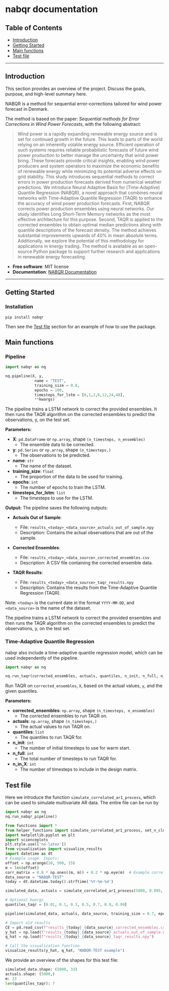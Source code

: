 <!-- .. nabqr-RTD documentation master file, created by
   sphinx-quickstart on Wed Nov 20 09:07:39 2024.
   You can adapt this file completely to your liking, but it should at least
   contain the root `toctree` directive. 
   
   THIS FILE IS OUR MAIN DOCUMENTATION FILE FOR READ THE DOCS.
   
   -->


nabqr documentation
=======================

## Table of Contents
- [Introduction](#introduction)
- [Getting Started](#getting-started)
- [Main functions](#main-functions)
- [Test file](#test-file)
---

## Introduction

This section provides an overview of the project. Discuss the goals, purpose, and high-level summary here.


NABQR is a method for sequential error-corrections tailored for wind power forecast in Denmark.

The method is based on the paper: *Sequential methods for Error Corrections in Wind Power Forecasts*, with the following abstract:
> Wind power is a rapidly expanding renewable energy source and is set for continued growth in the future. This leads to parts of the world relying on an inherently volatile energy source.
> Efficient operation of such systems requires reliable probabilistic forecasts of future wind power production to better manage the uncertainty that wind power bring. These forecasts provide critical insights, enabling wind power producers and system operators to maximize the economic benefits of renewable energy while minimizing its potential adverse effects on grid stability.
> This study introduces sequential methods to correct errors in power production forecasts derived from numerical weather predictions. 
> We introduce Neural Adaptive Basis for (Time-Adaptive) Quantile Regression (NABQR), a novel approach that combines neural networks with Time-Adaptive Quantile Regression (TAQR) to enhance the accuracy of wind power production forecasts. 
> First, NABQR corrects power production ensembles using neural networks.
> Our study identifies Long Short-Term Memory networks as the most effective architecture for this purpose.
> Second, TAQR is applied to the corrected ensembles to obtain optimal median predictions along with quantile descriptions of the forecast density. 
> The method achieves substantial improvements upwards of 40% in mean absolute terms. Additionally, we explore the potential of this methodology for applications in energy trading.
> The method is available as an open-source Python package to support further research and applications in renewable energy forecasting.


- **Free software**: MIT license  
- **Documentation**: [NABQR Documentation](https://nabqr.readthedocs.io)
---

## Getting Started

### Installation
`pip install nabqr`

Then see the [Test file](#test-file) section for an example of how to use the package.

## Main functions
### Pipeline
```python
import nabqr as nq
```

```python
nq.pipeline(X, y, 
             name = "TEST",
             training_size = 0.8, 
             epochs = 100,
             timesteps_for_lstm = [0,1,2,6,12,24,48],
             **kwargs)
```

The pipeline trains a LSTM network to correct the provided ensembles.
It then runs the TAQR algorithm on the corrected ensembles to predict the observations, y, on the test set.

**Parameters:**

- **X**: `pd.DataFrame` or `np.array`, shape `(n_timesteps, n_ensembles)`
  - The ensemble data to be corrected.
- **y**: `pd.Series` or `np.array`, shape `(n_timesteps,)`
  - The observations to be predicted.
- **name**: `str`
  - The name of the dataset.
- **training_size**: `float`
  - The proportion of the data to be used for training.
- **epochs**: `int`
  - The number of epochs to train the LSTM.
- **timesteps_for_lstm**: `list`
  - The timesteps to use for the LSTM.

**Output:**
The pipeline saves the following outputs:

- **Actuals Out of Sample**: 
  - File: `results_<today>_<data_source>_actuals_out_of_sample.npy`
  - Description: Contains the actual observations that are out of the sample.

- **Corrected Ensembles**: 
  - File: `results_<today>_<data_source>_corrected_ensembles.csv`
  - Description: A CSV file containing the corrected ensemble data.

- **TAQR Results**: 
  - File: `results_<today>_<data_source>_taqr_results.npy`
  - Description: Contains the results from the Time-Adaptive Quantile Regression (TAQR).

Note: `<today>` is the current date in the format `YYYY-MM-DD`, and `<data_source>` is the name of the dataset.


The pipeline trains a LSTM network to correct the provided ensembles and then runs the TAQR algorithm on the corrected ensembles to predict the observations, y, on the test set.

### Time-Adaptive Quantile Regression
nabqr also include a time-adaptive quantile regression model, which can be used independently of the pipeline.
```python
import nabqr as nq
```
```python
nq.run_taqr(corrected_ensembles, actuals, quantiles, n_init, n_full, n_in_X)
```

Run TAQR on `corrected_ensembles`, `X`, based on the actual values, `y`, and the given quantiles.

**Parameters:**

- **corrected_ensembles**: `np.array`, shape `(n_timesteps, n_ensembles)`
  - The corrected ensembles to run TAQR on.
- **actuals**: `np.array`, shape `(n_timesteps,)`
  - The actual values to run TAQR on.
- **quantiles**: `list`
  - The quantiles to run TAQR for.
- **n_init**: `int`
  - The number of initial timesteps to use for warm start.
- **n_full**: `int`
  - The total number of timesteps to run TAQR for.
- **n_in_X**: `int`
  - The number of timesteps to include in the design matrix.


## Test file 
Here we introduce the function `simulate_correlated_ar1_process`, which can be used to simulate multivariate AR data. The entire file can be run by 
```python
import nabqr as nq
nq.run_nabqr_pipeline()
```

```python
from functions import *
from helper_functions import simulate_correlated_ar1_process, set_n_closest_to_zero
import matplotlib.pyplot as plt
import scienceplots
plt.style.use(['no-latex'])
from visualization import visualize_results 
import datetime as dt
# Example usage. Inputs:
offset = np.arange(10, 500, 15)
m = len(offset)
corr_matrix = 0.8 * np.ones((m, m)) + 0.2 * np.eye(m)  # Example correlation structure
data_source = "NABQR-TEST"
today = dt.datetime.today().strftime('%Y-%m-%d')

simulated_data, actuals = simulate_correlated_ar1_process(5000, 0.995, 8, m, corr_matrix, offset, smooth=5)

# Optional kwargs
quantiles_taqr = [0.01, 0.1, 0.3, 0.5, 0.7, 0.9, 0.99]

pipeline(simulated_data, actuals, data_source, training_size = 0.7, epochs = 100, timesteps_for_lstm = [0,1,2,6,12,24], quantiles_taqr = quantiles_taqr)

# Import old results
CE = pd.read_csv(f"results_{today}_{data_source}_corrected_ensembles.csv")
y_hat = np.load(f"results_{today}_{data_source}_actuals_out_of_sample.npy")
q_hat = np.load(f"results_{today}_{data_source}_taqr_results.npy")

# Call the visualization function
visualize_results(y_hat, q_hat, "NABQR-TEST example")
```

We provide an overview of the shapes for this test file:
```python
simulated_data.shape: (5000, 33)
actuals.shape: (5000,)
m: 33
len(quantiles_taqr): 7
```


